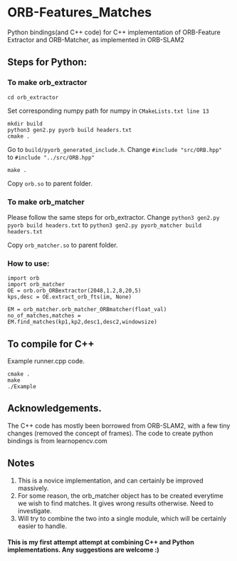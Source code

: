 # ORB-Features_Matches
Python bindings(and C++ code) for C++ implementation of ORB-Feature Extractor and ORB-Matcher, as implemented in ORB-SLAM2

## Steps for Python:

### To make orb_extractor
```
cd orb_extractor
```
Set corresponding numpy path for numpy in ```CMakeLists.txt line 13```
```
mkdir build
python3 gen2.py pyorb build headers.txt
cmake .
```
Go to ```build/pyorb_generated_include.h```. Change ```#include "src/ORB.hpp" ``` to ```#include "../src/ORB.hpp" ```

```make .```

Copy ```orb.so``` to parent folder.

### To make orb_matcher

Please follow the same steps for orb_extractor.
Change ```python3 gen2.py pyorb build headers.txt``` to ```python3 gen2.py pyorb_matcher build headers.txt```

Copy ```orb_matcher.so``` to parent folder.

### How to use:

```
import orb
import orb_matcher
OE = orb.orb_ORBextractor(2048,1.2,8,20,5)
kps,desc = OE.extract_orb_fts(im, None)

EM = orb_matcher.orb_matcher_ORBmatcher(float_val)
no_of_matches,matches = EM.find_matches(kp1,kp2,desc1,desc2,windowsize)
```

## To compile for C++
Example runner.cpp code.
```
cmake .
make
./Example
```

## Acknowledgements.

The C++ code has mostly been borrowed from ORB-SLAM2, with a few tiny changes (removed the concept of frames).
The code to create python bindings is from learnopencv.com

## Notes

1. This is a novice implementation, and can certainly be improved massively.
2. For some reason, the orb_matcher object has to be created everytime we wish to find matches. It gives wrong results otherwise. Need to investigate.
3. Will try to combine the two into a single module, which will be certainly easier to handle.

#### This is my first attempt attempt at combining C++ and Python implementations. Any suggestions are welcome :)